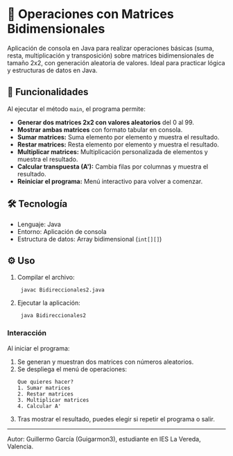 # 🧮 Operaciones con Matrices Bidimensionales

Aplicación de consola en Java para realizar operaciones básicas (suma, resta, multiplicación y transposición) sobre matrices bidimensionales de tamaño 2x2, con generación aleatoria de valores. Ideal para practicar lógica y estructuras de datos en Java.

## 🚀 Funcionalidades

Al ejecutar el método `main`, el programa permite:

* **Generar dos matrices 2x2 con valores aleatorios** del 0 al 99.
* **Mostrar ambas matrices** con formato tabular en consola.
* **Sumar matrices:** Suma elemento por elemento y muestra el resultado.
* **Restar matrices:** Resta elemento por elemento y muestra el resultado.
* **Multiplicar matrices:** Multiplicación personalizada de elementos y muestra el resultado.
* **Calcular transpuesta (A'):** Cambia filas por columnas y muestra el resultado.
* **Reiniciar el programa:** Menú interactivo para volver a comenzar.

## 🛠️ Tecnología

* Lenguaje: Java
* Entorno: Aplicación de consola
* Estructura de datos: Array bidimensional (`int[][]`)

## ⚙️ Uso

1. Compilar el archivo:
   ```
    javac Bidireccionales2.java
   ```
3. Ejecutar la aplicación:
   ```
    java Bidireccionales2
   ```
### Interacción

Al iniciar el programa:

1. Se generan y muestran dos matrices con números aleatorios.
2. Se despliega el menú de operaciones:
   ```
   Que quieres hacer?
   1. Sumar matrices
   2. Restar matrices
   3. Multiplicar matrices
   4. Calcular A'
   ```
4. Tras mostrar el resultado, puedes elegir si repetir el programa o salir.

---

Autor: Guillermo García (Guigarmon3), estudiante en IES La Vereda, Valencia.
